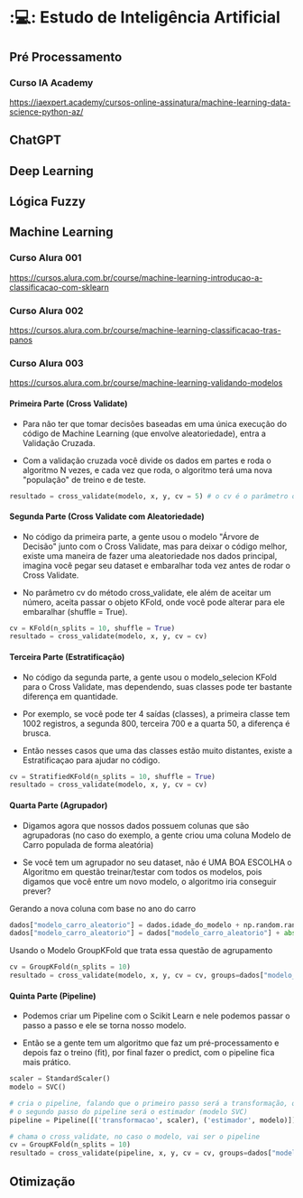 # ::computer:: Estudo de Inteligência Artificial


## Pré Processamento

### Curso IA Academy
https://iaexpert.academy/cursos-online-assinatura/machine-learning-data-science-python-az/

## ChatGPT

## Deep Learning

## Lógica Fuzzy

## Machine Learning

### Curso Alura 001
https://cursos.alura.com.br/course/machine-learning-introducao-a-classificacao-com-sklearn

### Curso Alura 002
https://cursos.alura.com.br/course/machine-learning-classificacao-tras-panos

### Curso Alura 003
https://cursos.alura.com.br/course/machine-learning-validando-modelos

#### Primeira Parte (Cross Validate)
- Para não ter que tomar decisões baseadas em uma única execução do código de Machine Learning (que envolve aleatoriedade), entra a Validação Cruzada.

- Com a validação cruzada você divide os dados em partes e roda o algoritmo N vezes, e cada vez que roda, o algoritmo terá uma nova "população" de treino e de teste.
```python
resultado = cross_validate(modelo, x, y, cv = 5) # o cv é o parâmetro onde você passa em quantas vezes você deseja quebrar (e consequentemente rodar os treinamentos/testes)
```

#### Segunda Parte (Cross Validate com Aleatoriedade)
- No código da primeira parte, a gente usou o modelo "Árvore de Decisão" junto com o Cross Validate, mas para deixar o código melhor, existe uma maneira de fazer uma aleatoriedade 
nos dados principal, imagina você pegar seu dataset e embaralhar toda vez antes de rodar o Cross Validate.

- No parâmetro cv do método cross_validate, ele além de aceitar um número, aceita passar o objeto KFold, onde você pode alterar para ele embaralhar (shuffle = True).
```python
cv = KFold(n_splits = 10, shuffle = True)
resultado = cross_validate(modelo, x, y, cv = cv)
```

#### Terceira Parte (Estratificação)
- No código da segunda parte, a gente usou o modelo_selecion KFold para o Cross Validate, mas dependendo, suas classes pode ter bastante diferença em quantidade.

- Por exemplo, se você pode ter 4 saídas (classes), a primeira classe tem 1002 registros, a segunda 800, terceira 700 e a quarta 50, a diferença é brusca.

- Então nesses casos que uma das classes estão muito distantes, existe a Estratificaçao para ajudar no código.
```python
cv = StratifiedKFold(n_splits = 10, shuffle = True)
resultado = cross_validate(modelo, x, y, cv = cv)
```

#### Quarta Parte (Agrupador)
- Digamos agora que nossos dados possuem colunas que são agrupadoras (no caso do exemplo, a gente criou uma coluna Modelo de Carro populada de forma aleatória)

- Se você tem um agrupador no seu dataset, não é UMA BOA ESCOLHA o Algoritmo em questão treinar/testar com todos os modelos, pois digamos que você entre um novo modelo,
o algoritmo iria conseguir prever?

Gerando a nova coluna com base no ano do carro
```python
dados["modelo_carro_aleatorio"] = dados.idade_do_modelo + np.random.randint(-2, 3, size=10000)
dados["modelo_carro_aleatorio"] = dados["modelo_carro_aleatorio"] + abs(dados["modelo_carro_aleatorio"].min()) + 1
```

Usando o Modelo GroupKFold que trata essa questão de agrupamento
```python
cv = GroupKFold(n_splits = 10)
resultado = cross_validate(modelo, x, y, cv = cv, groups=dados["modelo_carro_aleatorio"])
```

#### Quinta Parte (Pipeline)
- Podemos criar um Pipeline com o Scikit Learn e nele podemos passar o passo a passo e ele se torna nosso modelo.

- Então se a gente tem um algoritmo que faz um pré-processamento e depois faz o treino (fit), por final fazer o predict, com o pipeline fica mais prático.
```python
scaler = StandardScaler()
modelo = SVC()

# cria o pipeline, falando que o primeiro passo será a transformação, que usará o Standard Scaler
# o segundo passo do pipeline será o estimador (modelo SVC)
pipeline = Pipeline([('transformacao', scaler), ('estimador', modelo)]) # aqui você passa o ID/Nome do passo atual e a instância do que ele irá fazer

# chama o cross_validate, no caso o modelo, vai ser o pipeline
cv = GroupKFold(n_splits = 10)
resultado = cross_validate(pipeline, x, y, cv = cv, groups=dados["modelo_carro_aleatorio"])
```

## Otimização
